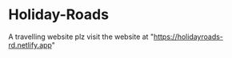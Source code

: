 # Holiday-Roads
A travelling website
plz visit the website at "https://holidayroads-rd.netlify.app"
